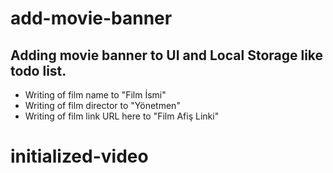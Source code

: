 # add-movie-banner
## Adding movie banner to UI and Local Storage like todo list.
- Writing of film name to "Film İsmi"
- Writing of film director to "Yönetmen"
- Writing of film link URL here to "Film Afiş Linki"

# initialized-video






